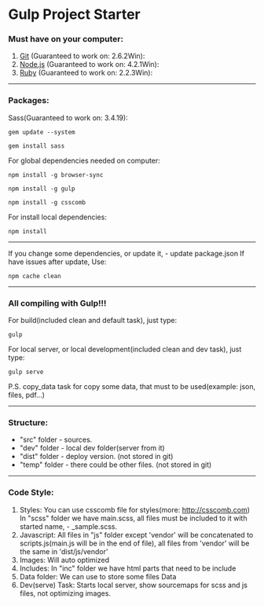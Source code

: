 # Gulp Project Starter
### Must have on your computer:
1. [Git](https://git-scm.com/download) (Guaranteed to work on: 2.6.2Win):
2. [Node.js](https://nodejs.org/en/download) (Guaranteed to work on: 4.2.1Win):
3. [Ruby](http://rubyinstaller.org/downloads) (Guaranteed to work on: 2.2.3Win):

-----------------------------------------------

### Packages:
Sass(Guaranteed to work on: 3.4.19):
```
gem update --system
```
```
gem install sass
```
For global dependencies needed on computer:
```
npm install -g browser-sync
```
```
npm install -g gulp
```
```
npm install -g csscomb
```
For install local dependencies:
```
npm install
```

-----------------------------------------------

If you change some dependencies, or update it, - update package.json
If have issues after update, Use:
```
npm cache clean
```

-----------------------------------------------

### All compiling with Gulp!!!
For build(included clean and default task), just type:
```
gulp
```
For local server, or local development(included clean and dev task), just type:
```
gulp serve
```

P.S.
copy_data task for copy some data, that must to be used(example: json, files, pdf...)

-----------------------------------------------

### Structure:
* "src" folder - sources.
* "dev" folder - local dev folder(server from it)
* "dist" folder - deploy version. (not stored in git)
* "temp" folder - there could be other files. (not stored in git)

-----------------------------------------------

### Code Style:
1) Styles:
You can use csscomb file for styles(more: http://csscomb.com)
In "scss" folder we have main.scss, all files must be included to it with started name, - _sample.scss.
2) Javascript:
All files in "js" folder except 'vendor' will be concatenated to scripts.js(main.js will be in the end of file), all files from 'vendor' will be the same in 'dist/js/vendor'
3) Images:
Will auto optimized
4) Includes:
In "inc" folder we have html parts that need to be include
5) Data folder:
We can use to store some files Data
6) Dev(serve) Task:
Starts local server, show sourcemaps for scss and js files, not optimizing images.